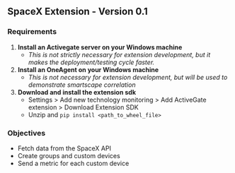## SpaceX Extension - Version 0.1

### Requirements

1. **Install an Activegate server on your Windows machine**
   * *This is not strictly necessary for extension development, but it makes the deployment/testing cycle faster.*
2. **Install an OneAgent on your Windows machine**
   * *This is not necessary for extension development, but will be used to demonstrate smartscape correlation*  
3. **Download and install the extension sdk**
    * Settings > Add new technology monitoring > Add ActiveGate extension > Download Extension SDK
    * Unzip and `pip install <path_to_wheel_file>`


### Objectives

* Fetch data from the SpaceX API
* Create groups and custom devices
* Send a metric for each custom device




